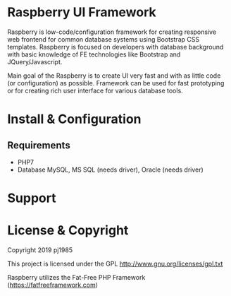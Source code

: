 # Raspberry UI Framework

Raspberry is low-code/configuration framework for creating responsive web frontend for common database systems using Bootstrap CSS templates. Raspberry is focused on developers with database background with basic knowledge of FE technologies like Bootstrap and JQuery/Javascript. 

Main goal of the Raspberry is to create UI very fast and with as little code (or configuration) as possible. Framework can be used for fast prototyping or for creating rich user interface for various database tools.

# Install & Configuration
## Requirements
- PHP7
- Database MySQL, MS SQL (needs driver), Oracle (needs driver)

# Support

# License & Copyright
Copyright 2019 pj1985

This project is licensed under the GPL http://www.gnu.org/licenses/gpl.txt

Raspberry utilizes the Fat-Free PHP Framework (https://fatfreeframework.com)
